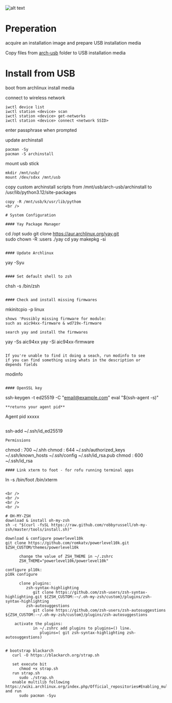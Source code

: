 ![alt text][logo]

[logo]: https://archlinux.org/static/logos/archlinux-logo-dark-1200dpi.b42bd35d5916.png "Arch BTW"

# Preperation

acquire an installation image and prepare USB installation media

Copy files from [arch-usb](arch-usb/) folder to USB installation media

# Install from USB 

boot from archlinux install media

connect to wireless network
```
iwctl device list
iwctl station <device> scan
iwctl station <device> get-networks
iwctl station <device> connect <network SSID>
```
enter passphrase when prompted

update archinstall
```
pacman -Sy
pacman -S archinstall
```

mount usb stick
```
mkdir /mnt/usb/
mount /dev/sdxx /mnt/usb
```

copy custom archinstall scripts from /mnt/usb/arch-usb/archinstall to /usr/lib/python3.12/site-packages
```
copy -R /mnt/usb/k/usr/lib/pythom
<br />

# System Configuration

#### Yay Package Manager
```
cd /opt
sudo git clone https://aur.archlinux.org/yay.git  
sudo chown -R <username>:users ./yay
cd yay
makepkg -si
```

#### Update Archlinux
```
yay -Syu
```

#### Set default shell to zsh
```
chsh -s /bin/zsh
```

#### Check and install missing firmwares
```
mkinitcpio -p linux
```
shows 'Possibly missing firmware for module: 
such as aic94xx-firmware & wd719x-firmware

search yay and install the firmwares
```
yay -Ss aic94xx
yay -Si aic94xx-firmware
```

If you're unable to find it doing a seach, run modinfo to see 
if you can find something using whats in the description or
depends fields
```
modinfo <module>
```

#### OpenSSL key
```
ssh-keygen -t ed25519 -C "email@example.com"
eval "$(ssh-agent -s)"
```
**returns your agent pid**
```
Agent pid xxxxx
```
```
ssh-add ~/.ssh/id_ed25519
```
Permissions
```
chmod <username>:<group> 700 ~/.shh	
chmod <username>:<group> 644	~/.ssh/authorized_keys ~/.ssh/known_hosts ~/.ssh/config ~/.ssh/id_rsa.pub
chmod <username>:<group> 600	~/.ssh/id_rsa
```          
#### Link xterm to foot - for rofu running terminal apps
```
ln -s /bin/foot /bin/xterm
```

<br />
<br />
<br />
<br />

# OH-MY-ZSH
download & install oh-my-zsh
sh -c "$(curl -fsSL https://raw.github.com/robbyrussell/oh-my-zsh/master/tools/install.sh)"
   
download & configure powerlevel10k
git clone https://github.com/romkatv/powerlevel10k.git $ZSH_CUSTOM/themes/powerlevel10k
   
      change the value of ZSH_THEME in ~/.zshrc
      ZSH_THEME="powerlevel10k/powerlevel10k"
         
configure pl10k:
p10k configure
         
      clone plugins:
         zsh-syntax-highlighting
            git clone https://github.com/zsh-users/zsh-syntax-highlighting.git ${ZSH_CUSTOM:-~/.oh-my-zsh/custom}/plugins/zsh-syntax-highlighting
         zsh-autosuggestions
            git clone https://github.com/zsh-users/zsh-autosuggestions ${ZSH_CUSTOM:-~/.oh-my-zsh/custom}/plugins/zsh-autosuggestions
         
	activate the plugins:
            in ~/.zshrc add plugins to plugins=() line.
               plugins=( git zsh-syntax-highlighting zsh-autosuggestions)


# bootstrap blackarch
   curl -O https://blackarch.org/strap.sh
   
   set execute bit
      chmod +x strap.sh
   run strap.sh
      sudo ./strap.sh
   enable multilib following https://wiki.archlinux.org/index.php/Official_repositories#Enabling_multilib and run
      sudo pacman -Syu
